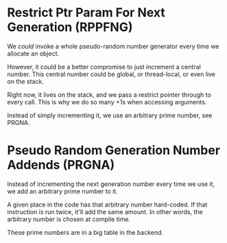 
# Restrict Ptr Param For Next Generation (RPPFNG)

We *could* invoke a whole pseudo-random number generator every time we allocate an object.

However, it could be a better compromise to just increment a central number. This central number could be global, or thread-local, or even live on the stack.

Right now, it lives on the stack, and we pass a restrict pointer through to every call. This is why we do so many +1s when accessing arguments.

Instead of simply incrementing it, we use an arbitrary prime number, see PRGNA.


# Pseudo Random Generation Number Addends (PRGNA)

Instead of incrementing the next generation number every time we use it, we add an arbitrary prime number to it.

A given place in the code has that arbitrary number hard-coded. If that instruction is run twice, it'll add the same amount. In other words, the arbitrary number is chosen at compile time.

These prime numbers are in a big table in the backend.
